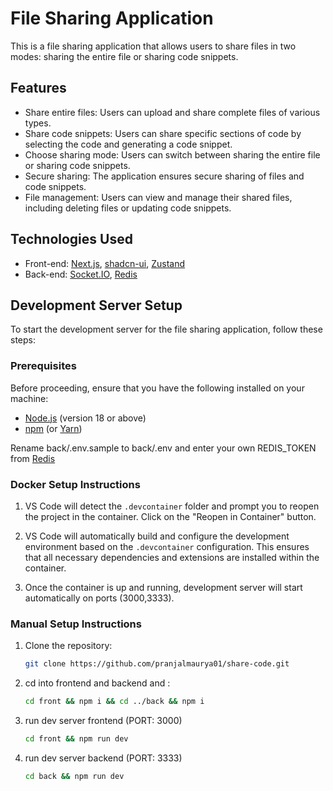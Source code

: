 # File Sharing Application

This is a file sharing application that allows users to share files in two modes: sharing the entire file or sharing code snippets.

## Features

-   Share entire files: Users can upload and share complete files of various types.
-   Share code snippets: Users can share specific sections of code by selecting the code and generating a code snippet.
-   Choose sharing mode: Users can switch between sharing the entire file or sharing code snippets.
-   Secure sharing: The application ensures secure sharing of files and code snippets.
-   File management: Users can view and manage their shared files, including deleting files or updating code snippets.

## Technologies Used

-   Front-end: [Next.js](https://nextjs.org/), [shadcn-ui](https://ui.shadcn.com/), [Zustand](https://github.com/pmndrs/zustand)
-   Back-end: [Socket.IO](https://socket.io/), [Redis](https://upstash.com/)

## Development Server Setup

To start the development server for the file sharing application, follow these steps:

### Prerequisites

Before proceeding, ensure that you have the following installed on your machine:

-   [Node.js](https://nodejs.org/) (version 18 or above)
-   [npm](https://www.npmjs.com/) (or [Yarn](https://yarnpkg.com/))

Rename back/.env.sample to back/.env and enter your own REDIS_TOKEN from [Redis](https://upstash.com/)

### Docker Setup Instructions

1. VS Code will detect the `.devcontainer` folder and prompt you to reopen the project in the container. Click on the "Reopen in Container" button.

2. VS Code will automatically build and configure the development environment based on the `.devcontainer` configuration. This ensures that all necessary dependencies and extensions are installed within the container.

3. Once the container is up and running, development server will start automatically on ports (3000,3333).

### Manual Setup Instructions

1. Clone the repository:

    ```bash
    git clone https://github.com/pranjalmaurya01/share-code.git
    ```

2. cd into frontend and backend and :
    ```bash
    cd front && npm i && cd ../back && npm i
    ```
3. run dev server frontend (PORT: 3000)

    ```bash
    cd front && npm run dev
    ```

4. run dev server backend (PORT: 3333)
    ```bash
    cd back && npm run dev
    ```
